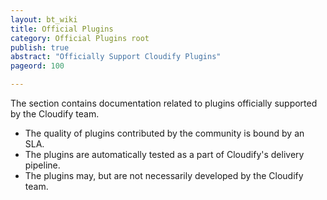 ```yaml
---
layout: bt_wiki
title: Official Plugins
category: Official Plugins root
publish: true
abstract: "Officially Support Cloudify Plugins"
pageord: 100

---
```


The section contains documentation related to plugins officially supported by the Cloudify team.

* The quality of plugins contributed by the community is bound by an SLA.
* The plugins are automatically tested as a part of Cloudify's delivery pipeline.
* The plugins may, but are not necessarily developed by the Cloudify team.

